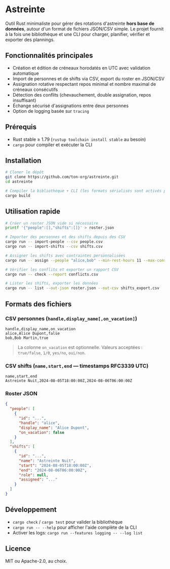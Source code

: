 # Astreinte

Outil Rust minimaliste pour gérer des rotations d'astreinte **hors base de données**, autour d'un format de fichiers JSON/CSV simple. Le projet fournit à la fois une bibliothèque et une CLI pour charger, planifier, vérifier et exporter des plannings.

## Fonctionnalités principales
- Création et édition de créneaux horodatés en UTC avec validation automatique
- Import de personnes et de shifts via CSV, export du roster en JSON/CSV
- Assignation rotative respectant repos minimal et nombre maximal de créneaux consécutifs
- Détection des conflits (chevauchement, double assignation, repos insuffisant)
- Échange sécurisé d'assignations entre deux personnes
- Option de logging basée sur `tracing`

## Prérequis
- Rust stable ≥ 1.79 (`rustup toolchain install stable` au besoin)
- `cargo` pour compiler et exécuter la CLI

## Installation
```sh
# Cloner le dépôt
git clone https://github.com/ton-org/astreinte.git
cd astreinte

# Compiler la bibliothèque + CLI (les formats sérialisés sont activés par défaut)
cargo build
```

## Utilisation rapide
```sh
# Créer un roster JSON vide si nécessaire
printf '{"people":[],"shifts":[]}' > roster.json

# Importer des personnes et des shifts depuis des CSV
cargo run -- import-people --csv people.csv
cargo run -- import-shifts --csv shifts.csv

# Assigner les shifts avec contraintes personnalisées
cargo run -- assign --people "alice,bob" --min-rest-hours 11 --max-consecutive-shifts 3

# Vérifier les conflits et exporter un rapport CSV
cargo run -- check --report conflicts.csv

# Lister les shifts, exporter les données
cargo run -- list --out-json roster.json --out-csv shifts_export.csv
```

## Formats des fichiers
### CSV personnes (`handle,display_name[,on_vacation]`)
```csv
handle,display_name,on_vacation
alice,Alice Dupont,false
bob,Bob Martin,true
```

> La colonne `on_vacation` est optionnelle. Valeurs acceptées : `true/false`, `1/0`, `yes/no`, `oui/non`.

### CSV shifts (`name,start,end` — timestamps RFC3339 UTC)
```csv
name,start,end
Astreinte Nuit,2024-08-05T18:00:00Z,2024-08-06T06:00:00Z
```

### Roster JSON
```json
{
  "people": [
    {
      "id": "...",
      "handle": "alice",
      "display_name": "Alice Dupont",
      "on_vacation": false
    }
  ],
  "shifts": [
    {
      "id": "...",
      "name": "Astreinte Nuit",
      "start": "2024-08-05T18:00:00Z",
      "end": "2024-08-06T06:00:00Z",
      "role": null,
      "assigned": "..."
    }
  ]
}
```

## Développement
- `cargo check` / `cargo test` pour valider la bibliothèque
- `cargo run -- --help` pour afficher l'aide complète de la CLI
- Activer les logs: `cargo run --features logging -- --log list`

## Licence
MIT ou Apache-2.0, au choix.

